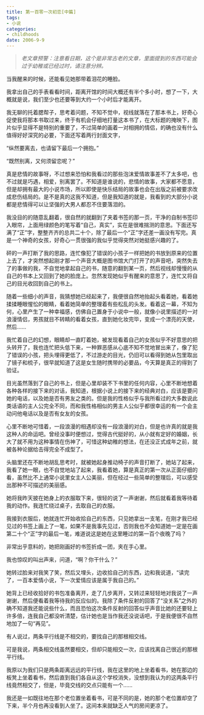 ```yaml
---
title: 第一百零一次初恋[中篇]
tags:
- 小说
categories:
- childhoods
date: 2006-9-9
---
```


> *老文章预警：注意看日期，这个是非常古老的文章，里面提到的东西可能会过于幼稚或已经过时，请注意分辨。*

当我醒来的时候，还能看见她那带着泪花的睡脸。

我拿出自己的手表看看时间，距离开馆的时间大概还有半个多小时，想了一下，大概就是说，我们至少也还要等到大约一个小时后才能离开。


我无聊的托着腮帮子，思考着问题，不知不觉中，视线就落在了那本书上，好奇心促使我将那本书取过来，终于有机会仔细地打量这本书了，在大标题的掩映下，图片似乎显得不是特别的重要了，不过简单的画着一对相拥的情侣，的确也没有什么值得好好深究的必要，下面还写着两行封面文字，


“纵然要离去，也请留下最后一个拥抱。”

“既然别离，又何须留恋呢？”

真是悲情的故事呀，不过想来恐怕和我看过的那些泡沫爱情故事差不了太多吧，也不过就是巧遇，相爱，别离罢了。不知道是谁说的，悲情的故事，大家都不愿意，但是却拥有最大的小说市场，所以即使是快乐结局的故事也会在出版之前被要求改成悲伤结局的。是不是真的这我不知道，但是我知道的就是，我看到的大部分小说都是悲情得可以让坚强的大男人都忍不住要落泪的。

我没目的的随意乱翻着，很自然的就翻到了夹着书签的那一页，干净的自制书签印入眼帘，上面用绿颜色的笔写着“自己，真实”，实在是很难揣测的意思。下面还写满了“正”字，整整齐齐的总共二十个，除了最后一个“正”字还差一画没有写完。真是一个神奇的女孩，好奇心一贯很强的我似乎觉得突然对她挺感兴趣的了。

砰的一声打断了我的思路，连忙像犯了错误的小孩子一样把她的书放到原来的位置上去了，才突然想起刚才那一个声音大概是图书馆大门打开了的声音吧，突然失去了的事做的我，不自觉地拿起自己的书，随意的翻到某一页，然后视线却慢慢的从自己的书本上又回到了她的脸庞上。忽然发现她似乎有醒来的意思了，连忙又将自己的目光收回到自己的书上。

随着一些细小的声音，我猜想她已经起来了，我便很自然地抬起头看着她，看着她揉揉睡眼惺忪的眼睛，看着她简单的整理着有些松乱的头发。看着这一幕，不知为何，心里产生了一种幸福感，仿佛自己置身于小说中一般，就像小说里描述的一对浪漫情侣，男孩就目不转睛的看着女孩，直到她化妆完毕，变成一个漂亮的天使，然后……

我忙着自己的幻想，眼睛却一直盯着她，被发现看着自己的女孩似乎不好意思的把头转开了，我也连忙把头低下来，一种罪恶感从心底不知不觉地冒出来了，像了犯了错误的小孩，把头埋得更低了，不过游走的目光，仍旧可以看得到她从包里取出了镜子和梳子，很早就知道了这是女生随时携带的必要品，今天算是真正的得到了验证。

目光虽然落到了自己的书上，但是心里却装不下书里的任何内容，心里不断地想着各种各样的接下来的对话，我知道，根据小说上的接下来的经典对白，应该是要问她的电话，以及她是否有男友之类的。但是我的性格似乎与我所看过的大多数说此类话语的主人公完全不同，而和我性格相似的男主人公似乎都很幸运的有一个会主动问他电话以及是否有女友的女孩。

心里不断地可惜着，一段浪漫的相遇却没有一段浪漫的对白，但是也许真的就是我这种人的命运吧。曾经没事时便想过，觉得古代挺好的，从小就有定好的婚姻，长大了就不用为这种事情在伤神了，可惜这种幼稚的想法，在还没正式成年之前，就被各种论据给击得完全不成型了。


头脑里还在不断地胡乱思考时，就被她起身推动椅子的声音打断了，她站了起来，我看了她一眼，也不自觉地站了起来，我看着她，算是真正的第一次从正面仔细的看，虽然比不上通常小说里女主人公美丽，但在经过一些简单的整理后，可以感受出那种不可描述的美丽感。


她将我昨天披在她身上的衣服取下来，很轻的说了一声谢谢，然后就看着我等待着我的动作。我连忙绕过桌子，去取自己的衣服。


我接到衣服后，她就连忙开始收拾自己的东西，只见她拿出一支笔，在刚才我已经见过的书签上画上了一笔，如果不是我事先见过，否则我也不会知道她一定是在画第二十个“正”字的最后一笔，难道说这是她在这里睡过的第一百个夜晚了吗？

非常出乎意料的，她把刚画好的书签折成一团，夹在手心里。

我也惊叹的叫出声来，问道，“啊？你干什么？”

她转过脸来对我笑了笑，然后又埋头，边收拾自己的东西，边和我说道，“读完了，一百本爱情小说，下一次爱情应该是属于我自己的。”


她背上已经收拾好的书包准备离开，走了几步离开，又转过来轻轻地对我说了一声谢谢，然后便看着我等待我的反应似的。我除了条件反射的回答了“没关系”之外的确不知道我还能说些什么，而且恐怕这次条件反射的回答似乎声音比她的还要轻上许多倍，连我自己都没听清楚，估计她也是当作我还没说话吧，于是我便很不自然地加了一句“再见”。

有人说过，两条平行线是不相交的，要找自己的那根相交线。

可是我说，两条相交线虽然要相交，但却只能相交一次，应该找离自己很近的那根平行线。


我原以为我们只是两条距离远远的平行线，我在这里的地上坐着看书，她在那边的板凳上坐着看书，然后直到我们各自从这个学校消失，没想到我认为的这两条平行线竟然相交了，但是，毕竟交线的交点只能有一个……

我还是一如既往地在那个老位置坐着看书，可是不同的是，她的那个老位置却空了下来，半个月也再没看到人坐了。这间本来就缺乏人气的房间更凉了。




